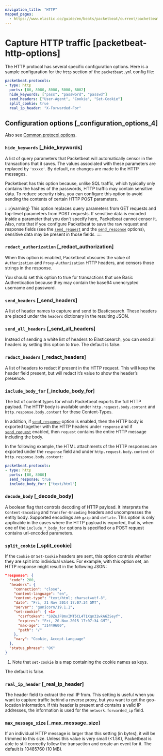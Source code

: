 ```yaml
---
navigation_title: "HTTP"
mapped_pages:
  - https://www.elastic.co/guide/en/beats/packetbeat/current/packetbeat-http-options.html
---
```


# Capture HTTP traffic [packetbeat-http-options]


The HTTP protocol has several specific configuration options. Here is a sample configuration for the `http` section of the `packetbeat.yml` config file:

```yaml
packetbeat.protocols:
- type: http
  ports: [80, 8080, 8000, 5000, 8002]
  hide_keywords: ["pass", "password", "passwd"]
  send_headers: ["User-Agent", "Cookie", "Set-Cookie"]
  split_cookie: true
  real_ip_header: "X-Forwarded-For"
```

## Configuration options [_configuration_options_4]

Also see [Common protocol options](/reference/packetbeat/common-protocol-options.md).

### `hide_keywords` [_hide_keywords]

A list of query parameters that Packetbeat will automatically censor in the transactions that it saves. The values associated with these parameters are replaced by `'xxxxx'`. By default, no changes are made to the HTTP messages.

Packetbeat has this option because, unlike SQL traffic, which typically only contains the hashes of the passwords, HTTP traffic may contain sensitive data. To reduce security risks, you can configure this option to avoid sending the contents of certain HTTP POST parameters.

::::{warning}
This option replaces query parameters from GET requests and top-level parameters from POST requests. If sensitive data is encoded inside a parameter that you don’t specify here, Packetbeat cannot censor it. Also, note that if you configure Packetbeat to save the raw request and response fields (see the [`send_request`](/reference/packetbeat/common-protocol-options.md#send-request-option) and the [`send_response`](/reference/packetbeat/common-protocol-options.md#send-response-option) options), sensitive data may be present in those fields.
::::



### `redact_authorization` [_redact_authorization]

When this option is enabled, Packetbeat obscures the value of `Authorization` and `Proxy-Authorization` HTTP headers, and censors those strings in the response.

You should set this option to true for transactions that use Basic Authentication because they may contain the base64 unencrypted username and password.


### `send_headers` [_send_headers]

A list of header names to capture and send to Elasticsearch. These headers are placed under the `headers` dictionary in the resulting JSON.


### `send_all_headers` [_send_all_headers]

Instead of sending a white list of headers to Elasticsearch, you can send all headers by setting this option to true. The default is false.


### `redact_headers` [_redact_headers]

A list of headers to redact if present in the HTTP request. This will keep the header field present, but will redact it’s value to show the header’s presence.


### `include_body_for` [_include_body_for]

The list of content types for which Packetbeat exports the full HTTP payload. The HTTP body is available under `http.request.body.content` and `http.response.body.content` for these Content-Types.

In addition, if [`send_response`](/reference/packetbeat/common-protocol-options.md#send-response-option) option is enabled, then the HTTP body is exported together with the HTTP headers under `response` and if [`send_request`](/reference/packetbeat/common-protocol-options.md#send-request-option) enabled, then `request` contains the entire HTTP message including the body.

In the following example, the HTML attachments of the HTTP responses are exported under the `response` field and under `http.request.body.content` or `http.response.body.content`:

```yaml
packetbeat.protocols:
- type: http
  ports: [80, 8080]
  send_response: true
  include_body_for: ["text/html"]
```


### `decode_body` [_decode_body]

A boolean flag that controls decoding of HTTP payload. It interprets the `Content-Encoding` and `Transfer-Encoding` headers and uncompresses the entity body. Supported encodings are `gzip` and `deflate`. This option is only applicable in the cases where the HTTP payload is exported, that is, when one of the `include_*_body_for` options is specified or a POST request contains url-encoded parameters.


### `split_cookie` [_split_cookie]

If the `Cookie` or `Set-Cookie` headers are sent, this option controls whether they are split into individual values. For example, with this option set, an HTTP response might result in the following JSON:

```json
"response": {
  "code": 200,
  "headers": {
    "connection": "close",
    "content-language": "en",
    "content-type": "text/html; charset=utf-8",
    "date": "Fri, 21 Nov 2014 17:07:34 GMT",
    "server": "gunicorn/19.1.1",
    "set-cookie": { <1>
      "csrftoken": "S9ZuJF8mvIMT5CL4T1Xqn32wkA6ZSeyf",
      "expires": "Fri, 20-Nov-2015 17:07:34 GMT",
      "max-age": "31449600",
      "path": "/"
    },
    "vary": "Cookie, Accept-Language"
  },
  "status_phrase": "OK"
}
```

1. Note that `set-cookie` is a map containing the cookie names as keys.


The default is false.


### `real_ip_header` [_real_ip_header]

The header field to extract the real IP from. This setting is useful when you want to capture traffic behind a reverse proxy, but you want to get the geo-location information. If this header is present and contains a valid IP addresses, the information is used for the `network.forwarded_ip` field.


### `max_message_size` [_max_message_size]

If an individual HTTP message is larger than this setting (in bytes), it will be trimmed to this size. Unless this value is very small (<1.5K), Packetbeat is able to still correctly follow the transaction and create an event for it. The default is 10485760 (10 MB).



